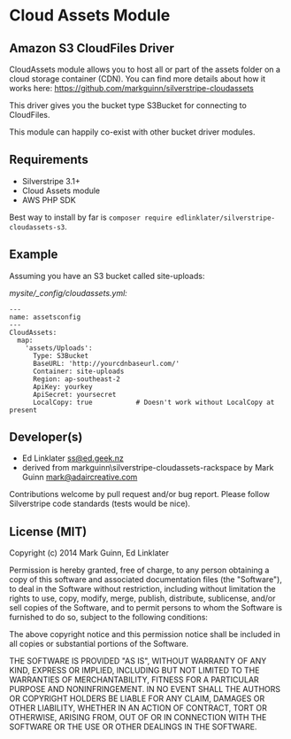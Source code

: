 Cloud Assets Module
===================
Amazon S3 CloudFiles Driver
---------------------------

CloudAssets module allows you to host all or part of the assets folder on a cloud storage container (CDN).
You can find more details about how it works here: <https://github.com/markguinn/silverstripe-cloudassets>

This driver gives you the bucket type S3Bucket for connecting to CloudFiles.

This module can happily co-exist with other bucket driver modules.


Requirements
------------
- Silverstripe 3.1+
- Cloud Assets module
- AWS PHP SDK

Best way to install by far is `composer require edlinklater/silverstripe-cloudassets-s3`.


Example
-------
Assuming you have an S3 bucket called site-uploads:

*mysite/_config/cloudassets.yml:*
```
---
name: assetsconfig
---
CloudAssets:
  map:
    'assets/Uploads':
      Type: S3Bucket
      BaseURL: 'http://yourcdnbaseurl.com/'
      Container: site-uploads
      Region: ap-southeast-2
      ApiKey: yourkey
      ApiSecret: yoursecret
      LocalCopy: true           # Doesn't work without LocalCopy at present
```


Developer(s)
------------
- Ed Linklater <ss@ed.geek.nz>
- derived from markguinn\silverstripe-cloudassets-rackspace by Mark Guinn <mark@adaircreative.com>

Contributions welcome by pull request and/or bug report.
Please follow Silverstripe code standards (tests would be nice).


License (MIT)
-------------
Copyright (c) 2014 Mark Guinn, Ed Linklater

Permission is hereby granted, free of charge, to any person obtaining a copy of
this software and associated documentation files (the "Software"), to deal in
the Software without restriction, including without limitation the rights to use,
copy, modify, merge, publish, distribute, sublicense, and/or sell copies of the
Software, and to permit persons to whom the Software is furnished to do so, subject
to the following conditions:

The above copyright notice and this permission notice shall be included in all copies
or substantial portions of the Software.

THE SOFTWARE IS PROVIDED "AS IS", WITHOUT WARRANTY OF ANY KIND, EXPRESS OR IMPLIED,
INCLUDING BUT NOT LIMITED TO THE WARRANTIES OF MERCHANTABILITY, FITNESS FOR A PARTICULAR
PURPOSE AND NONINFRINGEMENT. IN NO EVENT SHALL THE AUTHORS OR COPYRIGHT HOLDERS BE LIABLE
FOR ANY CLAIM, DAMAGES OR OTHER LIABILITY, WHETHER IN AN ACTION OF CONTRACT, TORT OR
OTHERWISE, ARISING FROM, OUT OF OR IN CONNECTION WITH THE SOFTWARE OR THE USE OR OTHER
DEALINGS IN THE SOFTWARE.

